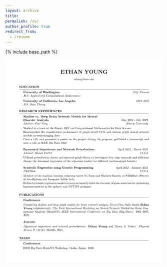 ```yaml
---
layout: archive
title:
permalink: /cv/
author_profile: true
redirect_from:
  - /resume
---
```


{% include base_path %}

![](https://github.com/ethanjyoung/ethanjyoung.github.io/blob/master/images/vitae.png?raw=true)

